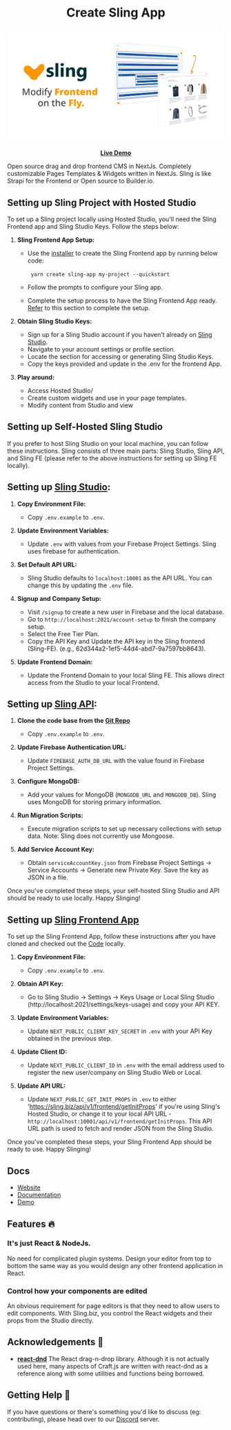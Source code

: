 <div align="center" style={{d}}>
<h1>Create Sling App</h1>
 
 
</div>

<div align="center" style={{d}}>
  <img src="./sling_biz_sling_image.jpg"/>
</div>

<p align="center">
  <strong>
    <a href="https://studio.sling.biz">Live Demo</a>
  </strong>
</p>

 Open source drag and drop frontend CMS in NextJs. Completely customizable Pages Templates & Widgets written in NextJs. Sling is like Strapi for the Frontend or Open source to Builder.io.

## Setting up Sling Project with Hosted Studio
To set up a Sling project locally using Hosted Studio, you'll need the Sling Frontend app and Sling Studio Keys. Follow the steps below:

1. **Sling Frontend App Setup:**
   - Use the [installer](https://www.npmjs.com/package/create-sling-app) to create the Sling Frontend app by running below code:
     
      <code> yarn create sling-app my-project --quickstart </code>

   - Follow the prompts to configure your Sling app.
   - Complete the setup process to have the Sling Frontend App ready. [Refer](#setting-up-sling-frontend-app) to this section to complete the setup.

2. **Obtain Sling Studio Keys:**
   - Sign up for a Sling Studio account if you haven't already on [Sling Studio](https://studio.sling.biz/).
   - Navigate to your account settings or profile section. 
   - Locate the section for accessing or generating Sling Studio Keys.
   - Copy the keys provided and update in the .env for the frontend App.

3. **Play around:**
   - Access Hosted Studio/
   - Create custom widgets and use in your page templates.
   - Modify content from Studio and view 
 

## Setting up Self-Hosted Sling Studio

If you prefer to host Sling Studio on your local machine, you can follow these instructions. Sling consists of three main parts: Sling Studio, Sling API, and Sling FE (please refer to the above instructions for setting up Sling FE locally).

## Setting up [Sling Studio](https://github.com/slingbiz/sling-studio):
1. **Copy Environment File:**
   - Copy `.env.example` to `.env`.

2. **Update Environment Variables:**
   - Update `.env` with values from your Firebase Project Settings. Sling uses firebase for authentication.

3. **Set Default API URL:**
   - Sling Studio defaults to `localhost:10001` as the API URL. You can change this by updating the `.env` file.

4. **Signup and Company Setup:**
   - Visit `/signup` to create a new user in Firebase and the local database.
   - Go to `http://localhost:2021/account-setup` to finish the company setup.
   - Select the Free Tier Plan.
   - Copy the API Key and Update the API key in the Sling frontend (Sling-FE). (e.g., 62d344a2-1ef5-44d4-abd7-9a7597bb8643).

5. **Update Frontend Domain:**
   - Update the Frontend Domain to your local Sling FE. This allows direct access from the Studio to your local Frontend.

## Setting up [Sling API](https://github.com/slingbiz/sling-api):
1. **Clone the code base from the [Git Repo](https://github.com/slingbiz/sling-api)**
   - Copy `.env.example` to `.env`.

2. **Update Firebase Authentication URL:**
   - Update `FIREBASE_AUTH_DB_URL` with the value found in Firebase Project Settings.

3. **Configure MongoDB:**
   - Add your values for MongoDB (`MONGODB_URL` and `MONGODB_DB`). Sling uses MongoDB for storing primary information.

4. **Run Migration Scripts:**
   - Execute migration scripts to set up necessary collections with setup data. Note: Sling does not currently use Mongoose.

5. **Add Service Account Key:**
   - Obtain `serviceAccountKey.json` from Firebase Project Settings -> Service Accounts -> Generate new Private Key. Save the key as JSON in a file.

Once you've completed these steps, your self-hosted Sling Studio and API should be ready to use locally. Happy Slinging!

## Setting up [Sling Frontend App](https://github.com/slingbiz/sling-fe)

To set up the Sling Frontend App, follow these instructions after you have cloned and checked out the [Code](https://github.com/slingbiz/sling-fe) locally.

1. **Copy Environment File:**
   - Copy `.env.example` to `.env`.

2. **Obtain API Key:**
   - Go to Sling Studio -> Settings -> Keys Usage or Local Sling Studio (http://localhost:2021/settings/keys-usage) and copy your API KEY.

3. **Update Environment Variables:**
   - Update `NEXT_PUBLIC_CLIENT_KEY_SECRET` in `.env` with your API Key obtained in the previous step.

4. **Update Client ID:**
   - Update `NEXT_PUBLIC_CLIENT_ID` in `.env` with the email address used to register the new user/company on Sling Studio Web or Local.

5. **Update API URL:**
   - Update `NEXT_PUBLIC_GET_INIT_PROPS` in `.env` to either 'https://sling.biz/api/v1/frontend/getInitProps' if you're using Sling's Hosted Studio, or change it to your local API URL - `http://localhost:10001/api/v1/frontend/getInitProps`. This API URL path is used to fetch and render JSON from the Sling Studio.

Once you've completed these steps, your Sling Frontend App should be ready to use. Happy Slinging!

## Docs

- [Website](https://sling.biz)
- [Documentation](https://sling.biz/documentation/)
- [Demo](https://studio.sling.biz)


## Features :fire:

### It's just React & NodeJs.

No need for complicated plugin systems. Design your editor from top to bottom the same way as you would design any other frontend application in React.
 
### Control how your components are edited

An obvious requirement for page editors is that they need to allow users to edit components. With Sling.biz, you control the React widgets and their props from the Studio directly.
   
## Acknowledgements :raised_hands:

- **[react-dnd](https://github.com/react-dnd/react-dnd)** The React drag-n-drop library.
  Although it is not actually used here, many aspects of Craft.js are written with react-dnd as a reference along with some utilities and functions being borrowed.

## Getting Help :wave:

If you have questions or there's something you'd like to discuss (eg: contributing), please head over to our [Discord](https://discord.gg/A3skgMEF) server.